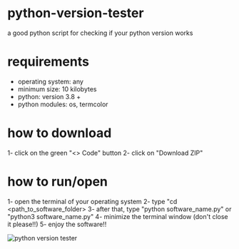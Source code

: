 # python-version-tester
a good python script for checking if your python version works

# requirements
- operating system: any
- minimum size: 10 kilobytes
- python: version 3.8 +
- python modules: os, termcolor

# how to download
1- click on the green "<> Code" button
2- click on "Download ZIP"

# how to run/open
1- open the terminal of your operating system
2- type "cd <path_to_software_folder>
3- after that, type "python software_name.py" or "python3 software_name.py"
4- minimize the terminal window (don't close it please!!)
5- enjoy the software!!

![python version tester](https://github.com/01adrianrdgz/python-version-tester/assets/149033599/1300ea85-02ac-4b2b-88e3-85215e917a6a)
